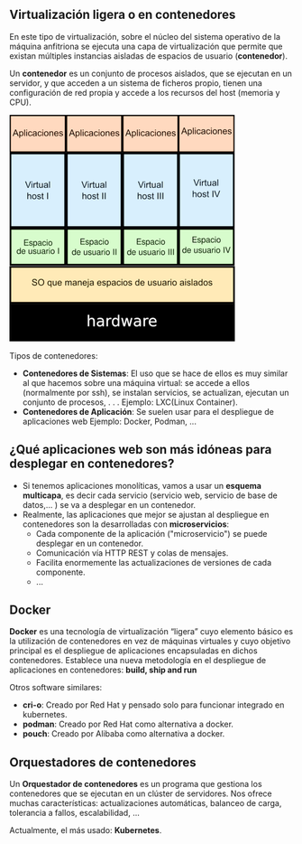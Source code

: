 
## Virtualización ligera o en contenedores

En este tipo de virtualización, sobre el núcleo del sistema operativo de la máquina anfitriona se ejecuta una capa de virtualización que
permite que existan múltiples instancias aisladas de espacios de usuario (**contenedor**).

Un **contenedor** es un conjunto de procesos aislados, que se ejecutan en un servidor, y que acceden a un sistema de ficheros propio, tienen una configuración de red propia y accede a los recursos del host (memoria y CPU).

![virtualización ligera](img/virt_ligera.png)

Tipos de contenedores:

* **Contenedores de Sistemas**: El uso que se hace de ellos es muy similar al que hacemos sobre una máquina virtual: se accede a ellos (normalmente por ssh), se instalan servicios, se actualizan, ejecutan un conjunto de procesos, . . . Ejemplo: LXC(Linux Container).
* **Contenedores de Aplicación**: Se suelen usar para el despliegue de aplicaciones web Ejemplo: Docker, Podman, ...

## ¿Qué aplicaciones web son más idóneas para desplegar en contenedores?

* Si tenemos aplicaciones monolíticas, vamos a usar un **esquema multicapa**, es decir cada servicio (servicio web, servicio de base de datos,... ) se va a desplegar en un contenedor.
* Realmente, las aplicaciones que mejor se ajustan al despliegue en contenedores
son la desarrolladas con **microservicios**:
    * Cada componente de la aplicación ("microservicio") se puede desplegar en un contenedor.
    * Comunicación vía HTTP REST y colas de mensajes.
    * Facilita enormemente las actualizaciones de versiones de cada componente.
    * ... 

## Docker

**Docker** es una tecnología de virtualización “ligera” cuyo elemento básico es la utilización de contenedores en vez de máquinas virtuales y cuyo objetivo principal es el despliegue de aplicaciones encapsuladas en dichos contenedores.
Establece una nueva metodología en el despliegue de aplicaciones en contenedores: **build, ship and run**

Otros software similares:

* **cri-o**: Creado por Red Hat y pensado solo para funcionar integrado en kubernetes.
* **podman**: Creado por Red Hat como alternativa a docker.
* **pouch**: Creado por Alibaba como alternativa a docker. 

## Orquestadores de contenedores

Un **Orquestador de contenedores** es un programa que gestiona los contenedores que se ejecutan en un clúster de servidores. Nos ofrece muchas características: actualizaciones automáticas, balanceo de carga, tolerancia a fallos, escalabilidad, ...

Actualmente, el más usado: **Kubernetes**.


